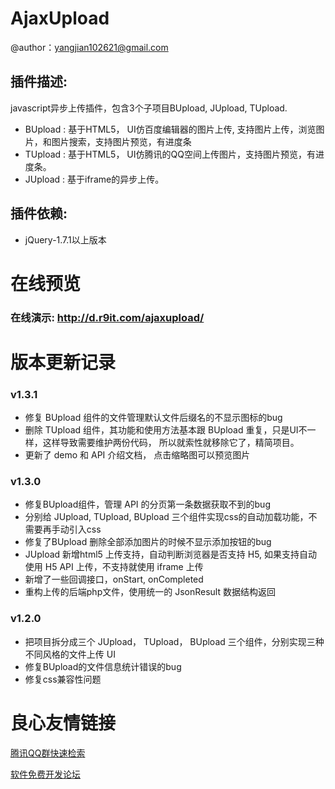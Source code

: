 AjaxUpload
========
>
@author：yangjian102621@gmail.com 

插件描述:
--------
javascript异步上传插件，包含3个子项目BUpload, JUpload, TUpload.
* BUpload : 基于HTML5， UI仿百度编辑器的图片上传, 支持图片上传，浏览图片，和图片搜索，支持图片预览，有进度条
* TUpload : 基于HTML5， UI仿腾讯的QQ空间上传图片，支持图片预览，有进度条。
* JUpload : 基于iframe的异步上传。


插件依赖:
-------
* jQuery-1.7.1以上版本

在线预览
========
### 在线演示: http://d.r9it.com/ajaxupload/

版本更新记录
======
### v1.3.1
* 修复 BUpload 组件的文件管理默认文件后缀名的不显示图标的bug
* 删除 TUpload 组件，其功能和使用方法基本跟 BUpload 重复，只是UI不一样，这样导致需要维护两份代码，
所以就索性就移除它了，精简项目。
* 更新了 demo 和 API 介绍文档， 点击缩略图可以预览图片

### v1.3.0
* 修复BUpload组件，管理 API 的分页第一条数据获取不到的bug
* 分别给 JUpload, TUpload, BUpload 三个组件实现css的自动加载功能，不需要再手动引入css
* 修复了BUpload 删除全部添加图片的时候不显示添加按钮的bug
* JUpload 新增html5 上传支持，自动判断浏览器是否支持 H5, 如果支持自动使用 H5 API 上传，不支持就使用 iframe 上传 
* 新增了一些回调接口，onStart, onCompleted 
* 重构上传的后端php文件，使用统一的 JsonResult 数据结构返回

### v1.2.0
* 把项目拆分成三个 JUpload， TUpload， BUpload 三个组件，分别实现三种不同风格的文件上传 UI
* 修复BUpload的文件信息统计错误的bug
* 修复css兼容性问题


 # 良心友情链接

[腾讯QQ群快速检索](http://u.720life.cn/s/8cf73f7c)

[软件免费开发论坛](http://u.720life.cn/s/bbb01dc0)